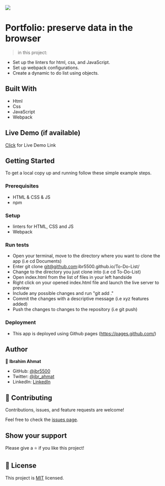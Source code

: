![](https://img.shields.io/badge/Microverse-blueviolet)

# Portfolio: preserve data in the browser

> in this project:
- Set up the linters for html, css, and JavaScript.
- Set up webpack configurations.
- Create a dynamic to do list using objects.


## Built With 

- Html
- Css
- JavaScript
- Webpack


## Live Demo (if available)

[Click](https://ibr5500.github.io/To-Do-List/) for Live Demo Link


## Getting Started



To get a local copy up and running follow these simple example steps.

### Prerequisites
- HTML & CSS & JS
- npm 

### Setup
- linters for HTML, CSS and JS
- Webpack

### Run tests
- Open your terminal, move to the directory where you want to clone the app (i.e cd Documents) 
- Enter git clone git@github.com:ibr5500.github.io/To-Do-List/ 
- Change to the directory you just clone into (i.e cd To-Do-List)
- Open index.html from the list of files in your left handside
- Right click on your opened index.html file and launch the live server to preview
- Include any possible changes and run "git add ." 
- Commit the changes with a descriptive message (i.e xyz features added) 
- Push the changes to changes to the repository (i.e git push)

### Deployment
- This app is deployed using Github pages (https://pages.github.com/)

## Author

👤 **Ibrahim Ahmat**

- GitHub: [@ibr5500](https://github.com/ibr5500)
- Twitter: [@ibr_ahmat](https://twitter.com/ibr_ahmat)
- LinkedIn: [LinkedIn](https://www.linkedin.com/in/ibrahim-ahmat-b5513b1a6/)


## 🤝 Contributing

Contributions, issues, and feature requests are welcome!

Feel free to check the [issues page](../../issues/).

## Show your support

Please give a ⭐️ if you like this project!

## 📝 License

This project is [MIT](./MIT.md) licensed.
